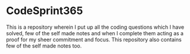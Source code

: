  # CodeSprint365
This is a repository wherein I put up all the coding questions which I have solved, few of the self made notes and when I complete them acting as a proof for my sheer commitment and focus.
This repository also contains few of the self made notes too.

